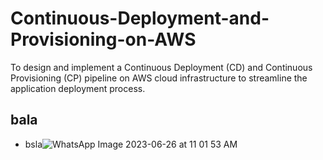 # Continuous-Deployment-and-Provisioning-on-AWS
To design and implement a Continuous Deployment (CD) and Continuous Provisioning (CP) pipeline on AWS cloud infrastructure to streamline the application deployment process.
## bala
- bsla![WhatsApp Image 2023-06-26 at 11 01 53 AM](https://github.com/Balashundaram/Continuous-Deployment-and-Provisioning-on-AWS/assets/131752367/90ea583e-e939-4285-8fbb-ff25afee355b)
